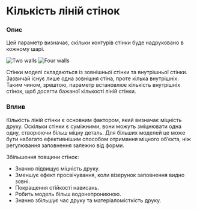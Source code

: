 Кількість ліній стінок
====

### **Опис**

Цей параметр визначає, скільки контурів стінки буде надруковано в кожному шарі.

![Two walls](../images/wall_thickness_0.8.png)
![Four walls](../images/wall_thickness_1.6.png)

Стінки моделі складаються із зовнішньої стінки та внутрішньої стінки. Зазвичай існує лише одна зовнішня стіна, проте кілька внутрішніх. Таким чином, зрештою, параметр встановлює кількість внутрішніх стінок, щоб досягти бажаної кількості ліній стінки.

### **Вплив**

Кількість ліній стінки є основним фактором, який визначає міцність друку. Оскільки стінки є суміжними, вони можуть зміцнювати одна одну, створюючи більш міцну деталь. Для більших моделей це може бути набагато ефективнішим способом отримання міцного об’єкта, ніж регулювання заповнення залежно від форми.

Збільшення товщини стінок:

* Значно підвищує міцність друку.
* Зменшує ефект просвічування, коли візерунок заповнення видно зовні.
* Покращення стійкості нависань.
* Робить модель більш водонепроникною.
* Значно збільшує час друку та матеріаломісткість друку.
